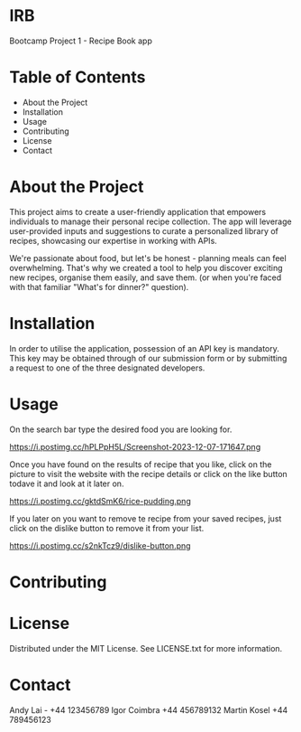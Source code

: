 # IRB
Bootcamp Project 1 - Recipe Book app


# Table of Contents
- About the Project
- Installation
- Usage
- Contributing
- License
- Contact


# About the Project

This project aims to create a user-friendly application that empowers individuals to manage their personal recipe collection. The app will leverage user-provided inputs and suggestions to curate a personalized library of recipes, showcasing our expertise in working with APIs.

We're passionate about food, but let's be honest - planning meals can feel overwhelming. That's why we created a tool to help you discover exciting new recipes, organise them easily, and save them. (or when you're faced with that familiar "What's for dinner?" question).

# Installation

In order to utilise the application, possession of an API key is mandatory. This key may be obtained through of our submission form or by submitting a request to one of the three designated developers.

# Usage

On the search bar type the desired food you are looking for.

https://i.postimg.cc/hPLPpH5L/Screenshot-2023-12-07-171647.png

Once you have found on the results of recipe that you like, click on the picture to visit the website with the recipe details or click on the like button todave it and look at it later on. 

https://i.postimg.cc/gktdSmK6/rice-pudding.png

If you later on you want to remove te recipe from your saved recipes, just click on the dislike button to remove it from your list.

https://i.postimg.cc/s2nkTcz9/dislike-button.png

# Contributing

# License

Distributed under the MIT License. See LICENSE.txt for more information.


# Contact

Andy Lai - +44 123456789
Igor Coimbra +44 456789132
Martin Kosel +44 789456123
